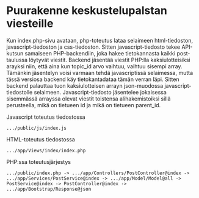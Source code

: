 # Puurakenne keskustelupalstan viesteille

Kun index.php-sivu avataan, php-toteutus lataa selaimeen html-tiedoston, javascript-tiedoston ja css-tiedoston. Sitten javascript-tiedosto tekee API-kutsun samaiseen PHP-backendiin, joka hakee tietokannasta kaikki post-taulussa löytyvät viestit. Backend jäsentää viestit PHP:lla kaksiulotteisiksi arayksi niin, että aina kun topic_id arvo vaihtuu, vaihtuu sisempi array. Tämänkin jäsentelyn voisi varmaan tehdä javascriptissä selaimessa, mutta tässä versiosa backend käy tietokantadataa tämän verran läpi. Sitten backend palauttaa tuon kaksiulotteisen arrayn json-muodossa javascript-tiedostolle selaimeen. Javascript-tiedosto jäsentelee jokaisessa sisemmässä arrayssa olevat viestit toistensa alihakemistoiksi sillä perusteella, mikä on tietueen id ja mikä on tietueen parent_id.

Javascript toteutus tiedostossa
```
.../public/js/index.js
```
HTML-toteutus tiedostossa
```
.../app/Views/index/index.php
```

PHP:ssa toteutusjärjestys
```
.../public/index.php -> .../app/Controllers/PostController@index -> .../app/Services/PostService@index -> .../app/Model/Model@all -> PostService@index -> PostController@index -> .../app/Bootstrap/Response@json
```
